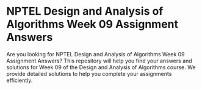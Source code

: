 # NPTEL Design and Analysis of Algorithms Week 09 Assignment Answers

Are you looking for NPTEL Design and Analysis of Algorithms Week 09 Assignment Answers? This repository will help you find your answers and solutions for Week 09 of the Design and Analysis of Algorithms course. We provide detailed solutions to help you complete your assignments efficiently.
